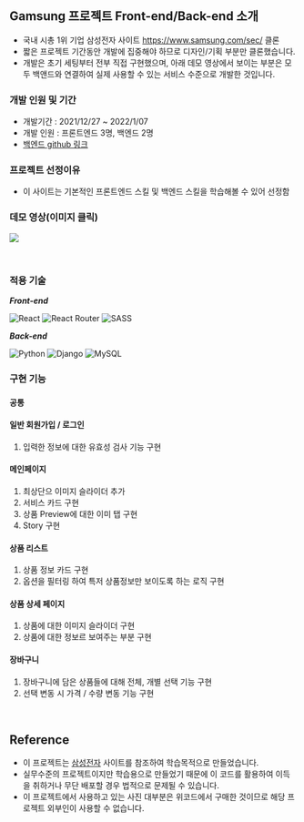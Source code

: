 ## Gamsung 프로젝트 Front-end/Back-end 소개

- 국내 시총 1위 기업 삼성전자 사이트 https://www.samsung.com/sec/ 클론
- 짧은 프로젝트 기간동안 개발에 집중해야 하므로 디자인/기획 부분만 클론했습니다.
- 개발은 초기 세팅부터 전부 직접 구현했으며, 아래 데모 영상에서 보이는 부분은 모두 백앤드와 연결하여 실제 사용할 수 있는 서비스 수준으로 개발한 것입니다.

### 개발 인원 및 기간

- 개발기간 : 2021/12/27 ~ 2022/1/07
- 개발 인원 : 프론트엔드 3명, 백엔드 2명
- [백엔드 github 링크](https://github.com/wecode-bootcamp-korea/28-1st-Gamsung-backend)

### 프로젝트 선정이유

- 이 사이트는 기본적인 프론트엔드 스킬 및 백엔드 스킬을 학습해볼 수 있어 선정함

### 데모 영상(이미지 클릭)
![](https://drive.google.com/file/d/1sXzSnNrqCis-dJuwqMfAkRqHFQURISFY/view?usp=sharing) 

<br>


### 적용 기술

**_Front-end_**

![React](https://img.shields.io/badge/react-%2320232a.svg?style=for-the-badge&logo=react&logoColor=%2361DAFB)
![React Router](https://img.shields.io/badge/React_Router-CA4245?style=for-the-badge&logo=react-router&logoColor=white)
![SASS](https://img.shields.io/badge/Sass-CC6699?style=for-the-badge&logo=sass&logoColor=white)

**_Back-end_**

![Python](https://img.shields.io/badge/python-3670A0?style=for-the-badge&logo=python&logoColor=ffdd54)
![Django](https://img.shields.io/badge/django-%23092E20.svg?style=for-the-badge&logo=django&logoColor=white)
![MySQL](https://img.shields.io/badge/mysql-%2300f.svg?style=for-the-badge&logo=mysql&logoColor=white)



### 구현 기능

#### 공통

#### 일반 회원가입 / 로그인
 1) 입력한 정보에 대한 유효성 검사 기능 구현
 
#### 메인페이지
 1) 최상단으 이미지 슬라이더 추가
 2) 서비스 카드 구현
 3) 상품 Preview에 대한 이미 탭 구현
 4) Story 구현

#### 상품 리스트 
 1) 상품 정보 카드 구현 
 2) 옵션을 필터링 하여 특저 상품정보만 보이도록 하는 로직 구현


#### 상품 상세 페이지
 1) 상품에 대한 이미지 슬라이더 구현 
 2) 상품에 대한 정보르 보여주는 부분 구현

#### 장바구니 
 1) 장바구니에 담은 상품들에 대해 전체, 개별 선택 기능 구현
 2) 선택 변동 시 가격 / 수량 변동 기능 구현

<br>

## Reference

- 이 프로젝트는 [삼성전자](https://www.samsung.com/sec/) 사이트를 참조하여 학습목적으로 만들었습니다.
- 실무수준의 프로젝트이지만 학습용으로 만들었기 때문에 이 코드를 활용하여 이득을 취하거나 무단 배포할 경우 법적으로 문제될 수 있습니다.
- 이 프로젝트에서 사용하고 있는 사진 대부분은 위코드에서 구매한 것이므로 해당 프로젝트 외부인이 사용할 수 없습니다.
